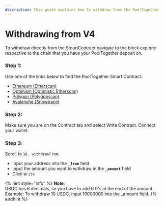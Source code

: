 ```yaml
---
description: This guide explains how to withdraw from the PoolTogether V4 Smart Contracts.
---
```


# Withdrawing from V4

To withdraw directly from the SmartContract navigate to the block explorer respective to the chain that you have your PoolTogether deposit on.

### **Step 1:**&#x20;

Use one of the links below to find the PoolTogether Smart Contract:

* [Ethereum (Etherscan)](https://etherscan.io/address/0xd89a09084555a7D0ABe7B111b1f78DFEdDd638Be#writeContract)
* [Optimism (Optimistic Etherscan)](https://optimistic.etherscan.io/address/0x79Bc8bD53244bC8a9C8c27509a2d573650A83373#writeContract)
* [Polygon (Polygonscan)](https://polygonscan.com/address/0x19DE635fb3678D8B8154E37d8C9Cdf182Fe84E60#writeContract)
* [Avalanche (Snowtrace)](https://snowtrace.io/address/0xF830F5Cb2422d555EC34178E27094a816c8F95EC#writeContract)

### **Step 2**:&#x20;

Make sure you are on the Contract tab and select Write Contract. Connect your wallet.

### **Step 3:**&#x20;

Scroll to `18. withdrawFrom`.

* Input your address into the **`_from`** field
* Input the amount you want to withdraw in the **`_amount`** field
* Click `Write`

{% hint style="info" %}
**Note**:\
USDC has 6 decimals, so you have to add 6 0's at the end of the amount. Example: To withdraw 10 USDC, input 10000000 into the \_amount field.
{% endhint %}

